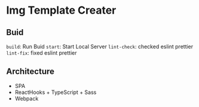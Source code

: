 # Img Template Creater

## Buid

`build`: Run Buid
`start`: Start Local Server
`lint-check`: checked eslint prettier
`lint-fix`: fixed eslint prettier

## Architecture
- SPA
- ReactHooks + TypeScript + Sass
- Webpack

